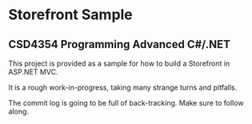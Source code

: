 # Storefront Sample
## CSD4354 Programming Advanced C#/.NET

This project is provided as a sample for how to build a Storefront in ASP.NET MVC.

It is a rough work-in-progress, taking many strange turns and pitfalls.

The commit log is going to be full of back-tracking. Make sure to follow along.
